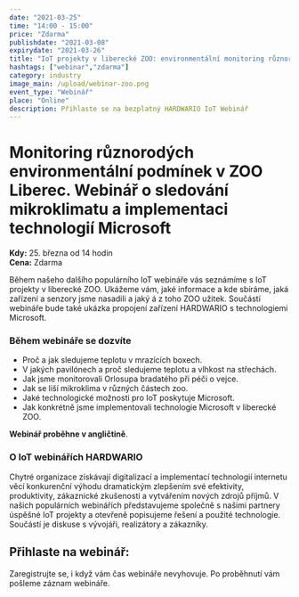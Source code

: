 ```yaml
---
date: "2021-03-25"
time: "14:00 - 15:00"
price: "Zdarma"
publishdate: "2021-03-08"
expirydate: "2021-03-26"
title: "IoT projekty v liberecké ZOO: environmentální monitoring různorodých podmínek"
hashtags: ["webinar","zdarma"]
category: industry
image_main: /upload/webinar-zoo.png
event_type: "Webinář"
place: "Online"
description: Přihlaste se na bezplatný HARDWARIO IoT Webinář
---
```


<div class = "row">
<div class = "col pr-30">

 <h1 class="font-weight-black font-36 font-md-46 pb-20 pb-md-30 font-md-lnh48">Monitoring různorodých environmentální podmínek v ZOO Liberec. Webinář o sledování mikroklimatu a implementaci technologií Microsoft</h1>

<p>
<strong>Kdy:</strong> 25. března od 14 hodin<br/>
<strong>Cena:</strong> Zdarma</p>

<p>Během našeho dalšího populárního IoT webináře vás seznámíme s IoT projekty v liberecké ZOO. Ukážeme vám, jaké informace a kde sbíráme, jaká zařízení a senzory jsme nasadili a jaký á z toho ZOO užitek. Součástí webináře bude také ukázka propojení zařízení HARDWARIO s technologiemi Microsoft.</p>

<h3 class="font-weight-black font-22 font-md-28 pb-10 font-md-lnh32">Během webináře se dozvíte</h3>
<ul>
    <li class = "mb-0 pb-0">Proč a jak sledujeme teplotu v mrazících boxech.</li>
    <li class = "mb-0 pb-0">V jakých pavilónech a proč sledujeme teplotu a vlhkost na střechách.</li>
    <li class = "mb-0 pb-0">Jak jsme monitorovali Orlosupa bradatého při péči o vejce.</li>
    <li class = "mb-0 pb-0">Jak se liší mikroklima v různých částech zoo.</li>
    <li class = "mb-0 pb-0">Jaké technologické možnosti pro IoT poskytuje Microsoft.</li>
    <li class = "mb-0 pb-0">Jak konkrétně jsme implementovali technologie Microsoft v liberecké ZOO.</li> 
</ul>

<p><strong>Webinář proběhne v angličtině</strong>.</p>

<h3 class="font-weight-black font-22 font-md-28 pb-10 font-md-lnh32">O IoT webinářích HARDWARIO</h3>
<p>Chytré organizace získávají digitalizací a implementací technologií internetu věcí konkurenční výhodu dramatickým zlepšením své efektivity, produktivity, zákaznické zkušenosti a vytvářením nových zdrojů příjmů. V našich populárních webinářích představujeme společně s našimi partnery úspěšné IoT projekty a otevřeně popisujeme řešení a použité technologie. Součástí je diskuse s vývojáři, realizátory a zákazníky.</p>

</div>
<div class = "col-12 col-md-5">
<div class = "px-10 py-20 mb-20 shadow">
<h2 class = "font-weight-black font-24 font-md-24 mb-20">Přihlaste na webinář:</h2>
<script charset="utf-8" type="text/javascript" src="//js.hsforms.net/forms/shell.js"></script>
<script>
jQuery(window).scroll(function() {
if (!jQuery('.hbspt-form').length) {
hbspt.forms.create({
    portalId: "5453210",
    formId: "79989851-7eb8-4ff1-9f9c-a40ef9a0bbbe"
});
}
});
</script>
<p class = "font-14 font-lnh16">Zaregistrujte se, i když vám čas webináře nevyhovuje. Po proběhnutí vám pošleme záznam webináře.</p>
</div>
</div>
</div>
